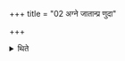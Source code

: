+++
title = "02 अग्ने जातान्प्र णुदा"

+++

<details><summary>थिते</summary>

अग्ने जातान्प्र णुदा नः सपत्नानिति पुरस्तादुपदधाति । सहसा जातानिति पश्चात् । चतुश्चत्वारिंश स्तोम इति दक्षिणतः । षोडश स्तोम इत्युत्तरतः २
</details>
